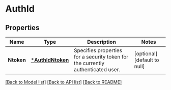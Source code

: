 # AuthId

## Properties
Name | Type | Description | Notes
------------ | ------------- | ------------- | -------------
**Ntoken** | [***AuthIdNtoken**](AuthIdNtoken.md) | Specifies properties for a security token for the currently authenticated user. | [optional] [default to null]

[[Back to Model list]](../README.md#documentation-for-models) [[Back to API list]](../README.md#documentation-for-api-endpoints) [[Back to README]](../README.md)


